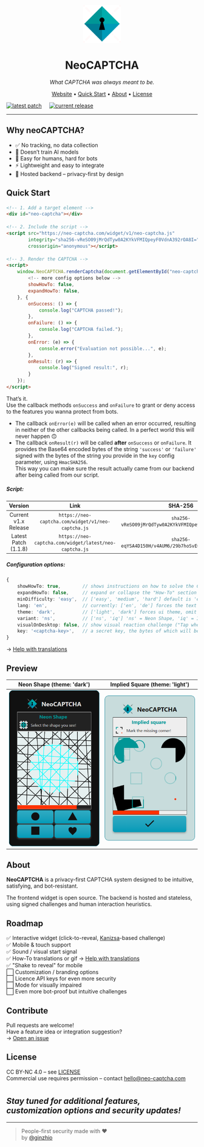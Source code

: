 <p align="center">
  <img src="public/logo-dark.png" alt="NeoCAPTCHA logo" width="100" />
</p>

<h1 align="center">NeoCAPTCHA</h1>
<p align="center"><em>What CAPTCHA was always meant to be.</em></p>

<p align="center">
  <a href="https://neo-captcha.com" target="_blank">Website</a> •
  <a href="#quick-start">Quick Start</a> •
  <a href="#about">About</a> •
  <a href="#license">License</a>
</p>  

[![latest patch](https://img.shields.io/badge/v1.1.8-00adad?label=Latest%20Patch)](https://github.com/ginzhio/neo-captcha-frontend/tree/v1.1.8)     [![current release](https://img.shields.io/github/v/release/ginzhio/neo-captcha-frontend?label=Current%20Release&color=009bb8)](https://github.com/ginzhio/neo-captcha-frontend/releases)

---

## Why neoCAPTCHA? 

- ✅ No tracking, no data collection  
- 🧠 Doesn’t train AI models  
- 🎯 Easy for humans, hard for bots  
- ⚡ Lightweight and easy to integrate  
- 🔐 Hosted backend – privacy-first by design  

## Quick Start

```html
<!-- 1. Add a target element -->
<div id="neo-captcha"></div>

<!-- 2. Include the script -->
<script src="https://neo-captcha.com/widget/v1/neo-captcha.js"
        integrity="sha256-vReSO09jMrQdTyw0A2KYkVFMIQpeyF0VdnA392rOA8I="
        crossorigin="anonymous"></script>

<!-- 3. Render the CAPTCHA -->
<script>
    window.NeoCAPTCHA.renderCaptcha(document.getElementById("neo-captcha"), {
        <!-- more config options below -->
        showHowTo: false,
        expandHowTo: false,
    }, {
        onSuccess: () => {
            console.log("CAPTCHA passed!");
        },
        onFailure: () => {
            console.log("CAPTCHA failed.");
        },
        onError: (e) => {
            console.error("Evaluation not possible...", e);
        },
        onResult: (r) => {
            console.log("Signed result:", r);
        }
    });
</script>
```

That’s it.  
Use the callback methods ```onSuccess``` and ```onFailure``` to grant or deny access to the features you wanna protect from bots.  
* The callback ```onError(e)``` will be called when an error occurred, resulting in neither of the other callbacks being called. In a perfect world this will never happen :upside_down_face:  
* The callback ```onResult(r)``` will be called **after** ```onSuccess``` or ```onFailure```. It provides the Base64 encoded bytes of the string ```'success'``` or ```'failure'``` signed with the bytes of the string you provide in the ```key``` config parameter, using ```HmacSHA256```.  
This way you can make sure the result actually came from our backend after being called from our script.

##### Script:
|       Version        |                            Link                            |                          SHA-256                          |
|:--------------------:|:----------------------------------------------------------:|:---------------------------------------------------------:|
| Current v1.x Release |   ```https://neo-captcha.com/widget/v1/neo-captcha.js```   | ```sha256-vReSO09jMrQdTyw0A2KYkVFMIQpeyF0VdnA392rOA8I=``` |
| Latest Patch (1.1.8) | ```https://neo-captcha.com/widget/latest/neo-captcha.js``` | ```sha256-eqYSA4D150H/v4AUM6/29b7hoSvE00xLNsM6hi+Lqi0=``` |
 
##### Configuration options:
```ts
{
    showHowTo: true,        // shows instructions on how to solve the CAPTCHA
    expandHowTo: false,     // expand or collapse the "How-To" section initially
    minDifficulty: 'easy',  // ['easy', 'medium', 'hard'] default is 'easy'
    lang: 'en',             // currently: ['en', 'de'] forces the text to be in that language, omit for browser-default
    theme: 'dark',          // ['light', 'dark'] forces ui theme, omit for browser-default
    variant: 'ns',          // ['ns', 'iq'] 'ns' = Neon Shape, 'iq' = Implied Square, default is 'ns'
    visualOnDesktop: false, // show visual reaction challenge ("Tap when GREEN") instead of audible one when on desktop
    key: '<captcha-key>',   // a secret key, the bytes of which will be used to sign the result in 'onResult'
}
```
→ [Help with translations](docs/translations.xlsx)

## Preview

|            Neon Shape (theme: 'dark')             |            Implied Square (theme: 'light')            |
|:-------------------------------------------------:|:-----------------------------------------------------:|
| ![Neon Shape](docs/neo-captcha-screenshot-ns.png) | ![Implied Square](docs/neo-captcha-screenshot-iq.png) |

## About

**NeoCAPTCHA** is a privacy-first CAPTCHA system designed to be intuitive, satisfying, and bot-resistant.

The frontend widget is open source. The backend is hosted and stateless, using signed challenges and human interaction heuristics.

## Roadmap

✅ Interactive widget (click-to-reveal, [Kanizsa](https://en.wikipedia.org/wiki/Illusory_contours)-based challenge)  
✅ Mobile & touch support  
✅ Sound / visual start signal  
✅ How-To translations or gif → [Help with translations](docs/translations.xlsx)  
✅ "Shake to reveal" for mobile  
⬜ Customization / branding options  
⬜ Licence API keys for even more security  
⬜ Mode for visually impaired  
⬜ Even more bot-proof but intuitive challenges  

## Contribute

Pull requests are welcome!  
Have a feature idea or integration suggestion?  
→ [Open an issue](https://github.com/ginzhio/neo-captcha-frontend/issues)

## License

CC BY-NC 4.0 – see [LICENSE](./LICENSE)  
Commercial use requires permission – contact hello@neo-captcha.com

#
## *Stay tuned for additional features, customization options and security updates!*

---

> People-first security made with :heart:  
> by [@ginzhio](https://github.com/ginzhio)
